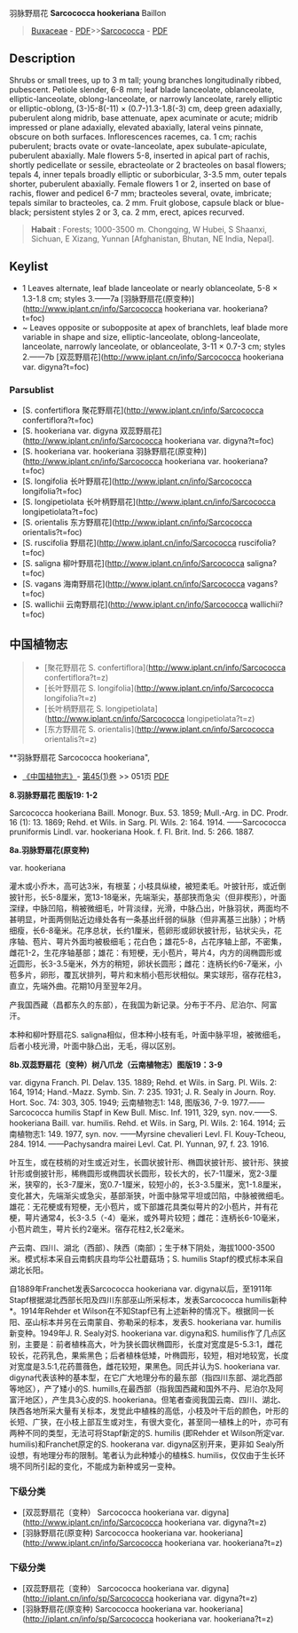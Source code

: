 羽脉野扇花 **Sarcococca hookeriana** Baillon

> [Buxaceae](http://www.iplant.cn/info/Buxaceae?t=foc) - [PDF](http://www.iplant.cn/foc/pdf/Buxaceae.pdf)>>[Sarcococca](http://www.iplant.cn/info/Sarcococca?t=foc) - [PDF](http://www.iplant.cn/foc/pdf/Sarcococca.pdf)

## Description

Shrubs or small trees, up to 3 m tall; young branches longitudinally ribbed, pubescent. Petiole slender, 6-8 mm; leaf blade lanceolate, oblanceolate, elliptic-lanceolate, oblong-lanceolate, or narrowly lanceolate, rarely elliptic or elliptic-oblong, (3-)5-8(-11) × (0.7-)1.3-1.8(-3) cm, deep green adaxially, puberulent along midrib, base attenuate, apex acuminate or acute; midrib impressed or plane adaxially, elevated abaxially, lateral veins pinnate, obscure on both surfaces. Inflorescences racemes, ca. 1 cm; rachis puberulent; bracts ovate or ovate-lanceolate, apex subulate-apiculate, puberulent abaxially. Male flowers 5-8, inserted in apical part of rachis, shortly pedicellate or sessile, ebracteolate or 2 bracteoles on basal flowers; tepals 4, inner tepals broadly elliptic or suborbicular, 3-3.5 mm, outer tepals shorter, puberulent abaxially. Female flowers 1 or 2, inserted on base of rachis, flower and pedicel 6-7 mm; bracteoles several, ovate, imbricate; tepals similar to bracteoles, ca. 2 mm. Fruit globose, capsule black or blue-black; persistent styles 2 or 3, ca. 2 mm, erect, apices recurved.


> **Habait** : 
> Forests; 1000-3500 m. Chongqing, W Hubei, S Shaanxi, Sichuan, E Xizang, Yunnan [Afghanistan, Bhutan, NE India, Nepal].


## Keylist

* 1 Leaves alternate, leaf blade lanceolate or nearly oblanceolate, 5-8 × 1.3-1.8 cm; styles 3.——7a [羽脉野扇花(原变种)](http://www.iplant.cn/info/Sarcococca hookeriana var. hookeriana?t=foc)
* ~ Leaves opposite or subopposite at apex of branchlets, leaf blade more variable in shape and size, elliptic-lanceolate, oblong-lanceolate, lanceolate, narrowly lanceolate, or oblanceolate, 3-11 × 0.7-3 cm; styles 2.——7b [双蕊野扇花](http://www.iplant.cn/info/Sarcococca hookeriana var. digyna?t=foc)

### Parsublist

* [S.  confertiflora  聚花野扇花](http://www.iplant.cn/info/Sarcococca confertiflora?t=foc)
* [S.  hookeriana var. digyna  双蕊野扇花](http://www.iplant.cn/info/Sarcococca hookeriana var. digyna?t=foc)
* [S.  hookeriana var. hookeriana  羽脉野扇花(原变种)](http://www.iplant.cn/info/Sarcococca hookeriana var. hookeriana?t=foc)
* [S.  longifolia  长叶野扇花](http://www.iplant.cn/info/Sarcococca longifolia?t=foc)
* [S.  longipetiolata  长叶柄野扇花](http://www.iplant.cn/info/Sarcococca longipetiolata?t=foc)
* [S.  orientalis  东方野扇花](http://www.iplant.cn/info/Sarcococca orientalis?t=foc)
* [S.  ruscifolia  野扇花](http://www.iplant.cn/info/Sarcococca ruscifolia?t=foc)
* [S.  saligna  柳叶野扇花](http://www.iplant.cn/info/Sarcococca saligna?t=foc)
* [S.  vagans  海南野扇花](http://www.iplant.cn/info/Sarcococca vagans?t=foc)
* [S.  wallichii  云南野扇花](http://www.iplant.cn/info/Sarcococca wallichii?t=foc)


## 中国植物志

> * [聚花野扇花  S.  confertiflora](http://www.iplant.cn/info/Sarcococca confertiflora?t=z)
> * [长叶野扇花  S.  longifolia](http://www.iplant.cn/info/Sarcococca longifolia?t=z)
> * [长叶柄野扇花  S.  longipetiolata](http://www.iplant.cn/info/Sarcococca longipetiolata?t=z)
> * [东方野扇花  S.  orientalis](http://www.iplant.cn/info/Sarcococca orientalis?t=z)


**羽脉野扇花 Sarcococca hookeriana",


* [《中国植物志》](http://www.iplant.cn/frps)- [第45(1)卷](http://www.iplant.cn/frps/vol/45(1)) >> 051页 [PDF](http://www.iplant.cn/frps/pdf/45(1)/051a.PDF)

**8.羽脉野扇花 图版19: 1-2**

Sarcococca hookeriana Baill. Monogr. Bux. 53. 1859; Mull.-Arg. in DC. Prodr. 16 (1): 13. 1869; Rehd. et Wils. in Sarg. Pl. Wils. 2: 164. 1914. ——Sarcococca pruniformis Lindl. var. hookeriana Hook. f. Fl. Brit. Ind. 5: 266. 1887.

**8a.羽脉野扇花(原变种)**

var. hookeriana

灌木或小乔木，高可达3米，有根茎；小枝具纵棱，被短柔毛。叶披针形，或近倒披针形，长5-8厘米，宽13-18毫米，先端渐尖，基部狭而急尖（但非楔形），叶面深绿，中脉凹陷，稍被微细毛，叶背淡绿，光滑，中脉凸出，叶脉羽状，两面均不甚明显，叶面两侧贴近边缘处各有一条基出纤弱的纵脉（但非离基三出脉）；叶柄细瘦，长6-8毫米。花序总状，长约1厘米，苞卵形或卵状披针形，钻状尖头，花序轴、苞片、萼片外面均被极细毛；花白色；雄花5-8，占花序轴上部，不密集，雌花1-2，生花序轴基部；雄花：有短梗，无小苞片，萼片4，内方的阔椭圆形或近圆形，长3-3.5毫米，外方的稍短，卵状长圆形；雌花：连柄长约6-7毫米，小苞多片，卵形，覆瓦状排列，萼片和末梢小苞形状相似。果实球形，宿存花柱3，直立，先端外曲。花期10月至翌年2月。

产我国西藏（昌都东久的东部），在我国为新记录。分布于不丹、尼泊尔、阿富汗。

本种和柳叶野扇花S. saligna相似，但本种小枝有毛，叶面中脉平坦，被微细毛，后者小枝光滑，叶面中脉凸出，无毛，得以区别。

**8b.双蕊野扇花〔变种）树八爪龙（云南植物志）图版19：3-9**

var. digyna Franch. Pl. Delav. 135. 1889; Rehd. et Wils. in Sarg. Pl. Wils. 2: 164, 1914; Hand.-Mazz. Symb. Sin. 7: 235. 1931; J. R. Sealy in Journ. Roy. Hort. Soc. 74: 303, 305. 1949; 云南植物志1: 148, 图版36, 7-9. 1977.——Sarcococca humilis Stapf in Kew Bull. Misc. Inf. 1911, 329, syn. nov.——S. hookeriana Baill. var. humilis. Rehd. et Wils. in Sarg, Pl. Wils. 2: 164. 1914; 云南植物志1: 149. 1977, syn. nov. ——Myrsine chevalieri Levl. Fl. Kouy-Tcheou, 284. 1914. ——Pachysandra mairei Levl. Cat. Pl. Yunnan, 97, f. 23. 1916.

叶互生，或在枝梢的对生或近对生，长圆状披针形、椭圆状披针形、披针形、狭披针形或倒披针形，稀椭圆形或椭圆状长圆形，较长大的，长7-11厘米，宽2-3厘米，狭窄的，长3-7厘米，宽0.7-1厘米，较短小的，长3-3.5厘米，宽1-1.8厘米，变化甚大，先端渐尖或急尖，基部渐狭，叶面中脉常平坦或凹陷，中脉被微细毛。雄花：无花梗或有短梗，无小苞片，或下部雄花具类似萼片的2小苞片，并有花梗，萼片通常4，长3-3.5（-4）毫米，或外萼片较短；雌花：连柄长6-10毫米，小苞片疏生，萼片长约2毫米。宿存花柱2,长2毫米。

产云南、四川、湖北（西部）、陕西（南部）；生于林下阴处，海拔1000-3500米。模式标本采自云南鹤庆县均华公社蘑菇场；S. humilis Stapf的模式标本采自湖北长阳。

自1889年Franchet发表Sarcococca hookeriana var. digyna以后，至1911年Stapf根据湖北西部长阳及四川东部巫山所采标本，发表Sarcococca humilis新种*。1914年Rehder et Wilson在不知Stapf已有上述新种的情况下。根据同一长阳、巫山标本并另在云南蒙自、弥勒采的标本，发表S. hookeriana var. humilis新变种。1949年J. R. Sealy对S. hookeriana var. digyna和S. humilis作了几点区别，主要是：前者植株高大，叶为狭长圆状椭圆形，长度对宽度是5-5.3:1，雌花较长，花药乳色，果紫黑色；后者植株低矮，叶椭圆形，较短，相对地较宽，长度对宽度是3.5:1,花药蔷薇色，雌花较短，果黑色。同氏并认为S. hookeriana var. digyna代表该种的基本型，在它广大地理分布的最东部（指四川东部、湖北西部等地区），产了矮小的S. humills,在最西部（指我国西藏和国外不丹、尼泊尔及阿富汗地区），产生具3心皮的S. hookeriana。但笔者查阅我国云南、四川、湖北、陕西各地所采大量有关标本，发觉此中植株的高低，小枝及叶干后的颜色，叶形的长短、广狭，在小枝上部互生或对生，有很大变化，甚至同一植株上的叶，亦可有两种不同的类型，无法可将Stapf新定的S. humilis (即Rehder et Wilson所定var. humilis)和Franchet原定的S. hookerana var. digyna区别开来，更非如 Sealy所设想，有地理分布的限制。笔者认为此种矮小的植株S. humilis，仅仅由于生长环境不同所引起的变化，不能成为新种或另一变种。

### 下级分类
* [双蕊野扇花〔变种）  Sarcococca hookeriana var. digyna](http://www.iplant.cn/info/Sarcococca hookeriana var. digyna?t=z)
* [羽脉野扇花(原变种)  Sarcococca hookeriana var. hookeriana](http://www.iplant.cn/info/Sarcococca hookeriana var. hookeriana?t=z)

### 下级分类
* [双蕊野扇花〔变种）  Sarcococca hookeriana var. digyna](http://iplant.cn/info/sp/Sarcococca hookeriana var. digyna?t=z)
* [羽脉野扇花(原变种)  Sarcococca hookeriana var. hookeriana](http://iplant.cn/info/sp/Sarcococca hookeriana var. hookeriana?t=z)
